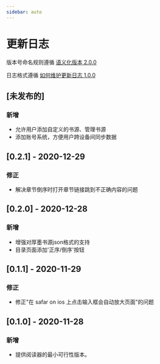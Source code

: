 ```yaml
---
sidebar: auto
---
```


# 更新日志

版本号命名规则遵循 [语义化版本 2.0.0](https://semver.org/lang/zh-CN/)

日志格式遵循 [如何维护更新日志 1.0.0](https://keepachangelog.com/zh-CN/1.0.0/)

## [未发布的]
### 新增
- 允许用户添加自定义的书源、管理书源
- 添加账号系统，方便用户跨设备间同步数据

## [0.2.1] - 2020-12-29
### 修正
- 解决章节倒序时打开章节链接跳到不正确内容的问题

## [0.2.0] - 2020-12-28
### 新增
- 增强对厚墨书源json格式的支持
- 目录页面添加'正序/倒序'按钮

## [0.1.1] - 2020-11-29
### 修正
- 修正"在 safar on ios 上点击输入框会自动放大页面"的问题

## [0.1.0] - 2020-11-28
### 新增
- 提供阅读器的最小可行性版本。

